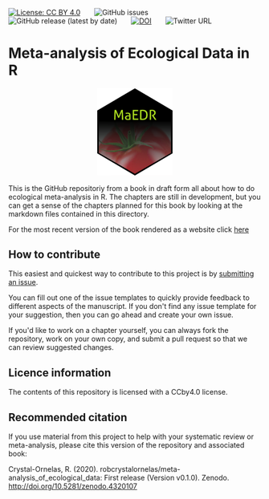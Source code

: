 [![License: CC BY 4.0](https://img.shields.io/badge/License-CC%20BY%204.0-lightgrey.svg)](https://creativecommons.org/licenses/by/4.0/) &nbsp; &nbsp; &nbsp; ![GitHub issues](https://img.shields.io/github/issues-raw/robcrystalornelas/meta-analysis_of_ecological_data) &nbsp; &nbsp; &nbsp; ![GitHub release (latest by date)](https://img.shields.io/github/v/release/robcrystalornelas/meta-analysis_of_ecological_data) &nbsp; &nbsp; &nbsp; [![DOI](https://zenodo.org/badge/DOI/10.5281/zenodo.4320107.svg)](https://doi.org/10.5281/zenodo.4320107) &nbsp; &nbsp; &nbsp; ![Twitter URL](https://img.shields.io/twitter/url?style=social&url=https%3A%2F%2Ftwitter.com%2Frob_c_ornelas) 

# Meta-analysis of Ecological Data in R

<p align="center">
<img src="MAEDR_sticker_tomato.png" width="150">
</p>

This is the GitHub repositoriy from a book in draft form all about how to do ecological meta-analysis in R.  The chapters are still in development, but you can get a sense of the chapters planned for this book by looking at the markdown files contained in this directory.

For the most recent version of the book rendered as a website click [here](https://bookdown.org/robcrystalornelas/meta-analysis_of_ecological_data/)

## How to contribute
This easiest and quickest way to contribute to this project is by [submitting an issue](https://github.com/robcrystalornelas/meta-analysis_of_ecological_data/issues/new/choose).  

You can fill out one of the issue templates to quickly provide feedback to different aspects of the manuscript.  If you don't find any issue template for your suggestion, then you can go ahead and create your own issue.

If you'd like to work on a chapter yourself, you can always fork the repository, work on your own copy, and submit a pull request so that we can review suggested changes.

## Licence information

The contents of this repository is licensed with a CCby4.0 license.

## Recommended citation
If you use material from this project to help with your systematic review or meta-analysis, please cite this version of the repository and associated book:

Crystal-Ornelas, R. (2020). robcrystalornelas/meta-analysis_of_ecological_data: First release (Version v0.1.0). Zenodo. http://doi.org/10.5281/zenodo.4320107

